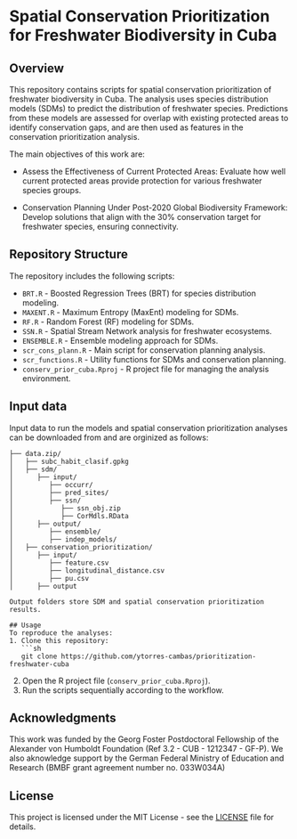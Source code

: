 # Spatial Conservation Prioritization for Freshwater Biodiversity in Cuba

## Overview
This repository contains scripts for spatial conservation prioritization of freshwater biodiversity in Cuba. The analysis uses species distribution models (SDMs) to predict the distribution of freshwater species. Predictions from these models are assessed for overlap with existing protected areas to identify conservation gaps, and are then used as features in the conservation prioritization analysis.

The main objectives of this work are:

- Assess the Effectiveness of Current Protected Areas: Evaluate how well current protected areas provide protection for various freshwater species groups.

- Conservation Planning Under Post-2020 Global Biodiversity Framework: Develop solutions that align with the 30% conservation target for freshwater species, ensuring connectivity.

## Repository Structure
The repository includes the following scripts:

- `BRT.R` - Boosted Regression Trees (BRT) for species distribution modeling.
- `MAXENT.R` - Maximum Entropy (MaxEnt) modeling for SDMs.
- `RF.R` - Random Forest (RF) modeling for SDMs.
- `SSN.R` - Spatial Stream Network analysis for freshwater ecosystems.
- `ENSEMBLE.R` - Ensemble modeling approach for SDMs.
- `scr_cons_plann.R` - Main script for conservation planning analysis.
- `scr_functions.R` - Utility functions for SDMs and conservation planning.
- `conserv_prior_cuba.Rproj` - R project file for managing the analysis environment.

## Input data
Input data to run the models and spatial conservation prioritization analyses can be downloaded from 
and are orginized as follows:

```
├── data.zip/
│   ├── subc_habit_clasif.gpkg
│   ├── sdm/
│      ├── input/
│         ├── occurr/
│         ├── pred_sites/
│         ├── ssn/
│            ├── ssn_obj.zip 
│            ├── CorMdls.RData
│      ├── output/
│         ├── ensemble/
│         ├── indep_models/
│   ├── conservation_prioritization/
│      ├── input/
│         ├── feature.csv
│         ├── longitudinal_distance.csv
│         ├── pu.csv
│      ├── output

Output folders store SDM and spatial conservation prioritization results.

## Usage
To reproduce the analyses:
1. Clone this repository:
   ```sh
   git clone https://github.com/ytorres-cambas/prioritization-freshwater-cuba
   ```
2. Open the R project file (`conserv_prior_cuba.Rproj`).
3. Run the scripts sequentially according to the workflow.

## Acknowledgments
This work was funded by the Georg Foster Postdoctoral Fellowship of the Alexander von Humboldt Foundation (Ref 3.2 - CUB - 1212347 - GF-P). We also aknowledge support by the German Federal Ministry of Education and Research (BMBF grant agreement number no. 033W034A)

## License
This project is licensed under the MIT License - see the [LICENSE](LICENSE) file for details.

